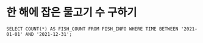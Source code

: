 # 한 해에 잡은 물고기 수 구하기

```mysql
SELECT COUNT(*) AS FISH_COUNT FROM FISH_INFO WHERE TIME BETWEEN '2021-01-01' AND '2021-12-31';
```

